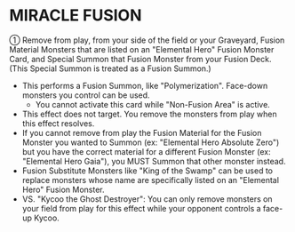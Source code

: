 
# MIRACLE FUSION  
① Remove from play, from your side of the field or your Graveyard, Fusion Material Monsters that are listed on an "Elemental Hero" Fusion Monster Card, and Special Summon that Fusion Monster from your Fusion Deck. (This Special Summon is treated as a Fusion Summon.)

*   This performs a Fusion Summon, like "Polymerization". Face-down monsters you control can be used.
    *   You cannot activate this card while "Non-Fusion Area" is active.
*   This effect does not target. You remove the monsters from play when this effect resolves.
*   If you cannot remove from play the Fusion Material for the Fusion Monster you wanted to Summon (ex: "Elemental Hero Absolute Zero") but you have the correct material for a different Fusion Monster (ex: "Elemental Hero Gaia"), you MUST Summon that other monster instead.
*   Fusion Substitute Monsters like "King of the Swamp" can be used to replace monsters whose name are specifically listed on an "Elemental Hero" Fusion Monster.
*   VS. "Kycoo the Ghost Destroyer": You can only remove monsters on your field from play for this effect while your opponent controls a face-up Kycoo.

  